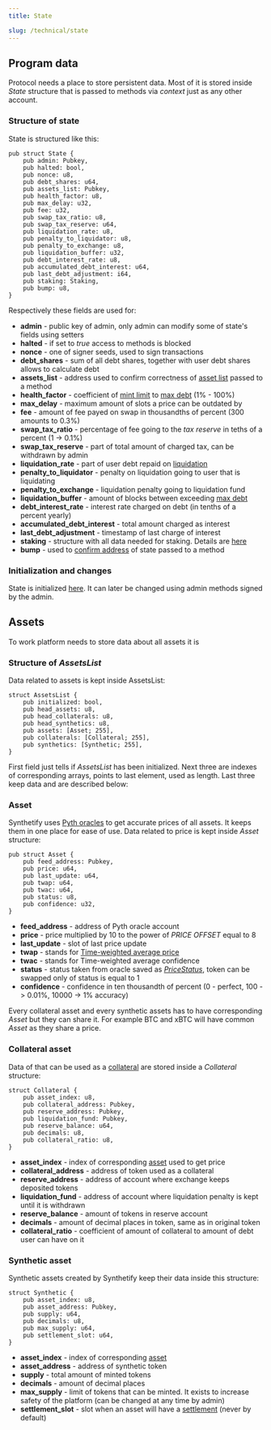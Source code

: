 ```yaml
---
title: State

slug: /technical/state 
---
```


## Program data

Protocol needs a place to store persistent data. 
Most of it is stored inside _State_ structure that is passed to methods via _context_ just as any other account.

### Structure of state

State is structured like this:

    pub struct State {
        pub admin: Pubkey,
        pub halted: bool,
        pub nonce: u8,
        pub debt_shares: u64,
        pub assets_list: Pubkey,
        pub health_factor: u8,
        pub max_delay: u32,
        pub fee: u32,
        pub swap_tax_ratio: u8,
        pub swap_tax_reserve: u64,
        pub liquidation_rate: u8,
        pub penalty_to_liquidator: u8,
        pub penalty_to_exchange: u8,
        pub liquidation_buffer: u32,
        pub debt_interest_rate: u8,
        pub accumulated_debt_interest: u64,
        pub last_debt_adjustment: i64,
        pub staking: Staking,
        pub bump: u8,
    }

Respectively these fields are used for:
  * **admin** - public key of admin, only admin can modify some of state's fields using setters
  * **halted** - if set to _true_ access to methods is blocked
  * **nonce** - one of signer seeds, used to sign transactions
  * **debt_shares** - sum of all debt shares, together with user debt shares allows to calculate debt 
  * **assets_list** - address used to confirm correctness of [asset list](/docs/technical/minting#) passed to a method
  * **health_factor** - coefficient of [mint limit](/docs/glossary#mint-limit) to [max debt](/docs/glossary#max-debt) (1% - 100%)
  * **max_delay** - maximum amount of slots a price can be outdated by
  * **fee** - amount of fee payed on swap in thousandths of percent (300 amounts to 0.3%)
  * **swap_tax_ratio** - percentage of fee going to the _tax reserve_ in teths of a percent (1 -> 0.1%)
  * **swap_tax_reserve** - part of total amount of charged tax, can be withdrawn by admin
  * **liquidation_rate** - part of user debt repaid on [liquidation](/docs/technical/liquidation)
  * **penalty_to_liquidator** - penalty on liquidation going to user that is liquidating
  * **penalty_to_exchange** - liquidation penalty going to liquidation fund
  * **liquidation_buffer** - amount of blocks between exceeding [max debt](/docs/glossary/max-debt)
  * **debt_interest_rate** - interest rate charged on debt (in tenths of a percent yearly)
  * **accumulated_debt_interest** - total amount charged as interest
  * **last_debt_adjustment** - timestamp of last charge of interest
  * **staking** - structure with all data needed for staking. Details are [here](/docs/technical/staking)
  * **bump** - used to [confirm address](https://docs.solana.com/developing/programming-model/calling-between-programs#hash-based-generated-program-addresses) of state passed to a method


### Initialization and changes

State is initialized [here](https://github.com/Synthetify/synthetify-protocol/blob/692b3e478b9a31084d9fc0f82210415aed4bcd36/programs/exchange/src/lib.rs#L129-L183).
It can later be changed using admin methods signed by the admin.


## Assets

To work platform needs to store data about all assets it is 

### Structure of _AssetsList_

Data related to assets is kept inside AssetsList:

    struct AssetsList {
        pub initialized: bool,
        pub head_assets: u8,
        pub head_collaterals: u8,
        pub head_synthetics: u8,
        pub assets: [Asset; 255],
        pub collaterals: [Collateral; 255],
        pub synthetics: [Synthetic; 255],
    }

First field just tells if _AssetsList_ has been initialized. Next three are indexes of corresponding arrays, points to last element, used as length. Last three keep data and are described below:


### Asset

Synthetify uses [Pyth oracles](https://pyth.network/) to get accurate prices of all assets. It keeps them in one place for ease of use. Data related to price is kept inside _Asset_ structure: 

    pub struct Asset {
        pub feed_address: Pubkey,
        pub price: u64,
        pub last_update: u64,
        pub twap: u64,
        pub twac: u64,
        pub status: u8,
        pub confidence: u32,
    }

* **feed_address** - address of Pyth oracle account
* **price** - price multiplied by 10 to the power of _PRICE OFFSET_ equal to 8
* **last_update** - slot of last price update
* **twap** - stands for [Time-weighted average price](https://en.wikipedia.org/wiki/Time-weighted_average_price)
* **twac** - stands for Time-weighted average confidence
* **status** - status taken from oracle saved as [_PriceStatus_](https://github.com/Synthetify/synthetify-protocol/blob/4c39873b86324348c40c9677fac15db4f6a48dce/programs/pyth/src/pc.rs#L14-L19), token can be swapped only of status is equal to 1
* **confidence** - confidence in ten thousandth of percent (0 - perfect, 100 -> 0.01%, 10000 -> 1% accuracy)

Every collateral asset and every synthetic assets has to have corresponding _Asset_ but they can share it. For example BTC and xBTC will have common _Asset_ as they share a price.


### Collateral asset

Data of that can be used as a [collateral](/docs/technical/collateral) are stored inside a _Collateral_ structure:

    struct Collateral {
        pub asset_index: u8,
        pub collateral_address: Pubkey, 
        pub reserve_address: Pubkey,
        pub liquidation_fund: Pubkey,
        pub reserve_balance: u64,
        pub decimals: u8,
        pub collateral_ratio: u8,
    }

  * **asset_index** - index of corresponding [asset](#asset) used to get price
  * **collateral_address** - address of token used as a collateral
  * **reserve_address** - address of account where exchange keeps deposited tokens
  * **liquidation_fund** - address of account where liquidation penalty is kept until it is withdrawn
  * **reserve_balance** - amount of tokens in reserve account
  * **decimals** - amount of decimal places in token, same as in original token
  * **collateral_ratio** - coefficient of amount of collateral to amount of debt user can have on it


### Synthetic asset

Synthetic assets created by Synthetify keep their data inside this structure:

    struct Synthetic {
        pub asset_index: u8,
        pub asset_address: Pubkey,
        pub supply: u64,
        pub decimals: u8,
        pub max_supply: u64,
        pub settlement_slot: u64,
    }

* **asset_index** - index of corresponding [asset](#asset)
* **asset_address** - address of synthetic token
* **supply** - total amount of minted tokens
* **decimals** - amount of decimal places
* **max_supply** - limit of tokens that can be minted. It exists to increase safety of the platform (can be changed at any time by admin)
* **settlement_slot** - slot when an asset will have a [settlement](/docs/technical/minting#settlement) (never by default)